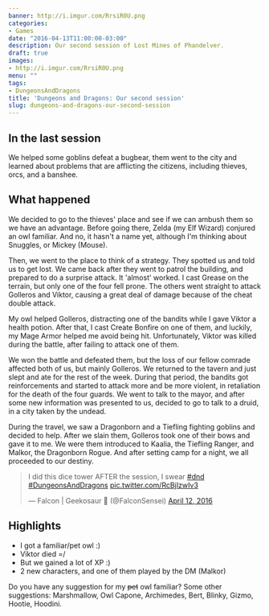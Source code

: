 ```yaml
---
banner: http://i.imgur.com/RrsiR0U.png
categories:
- Games
date: "2016-04-13T11:00:00-03:00"
description: Our second session of Lost Mines of Phandelver.
draft: true
images:
- http://i.imgur.com/RrsiR0U.png
menu: ""
tags:
- DungeonsAndDragons
title: 'Dungeons and Dragons: Our second session'
slug: dungeons-and-dragons-our-second-session
---
```


## In the last session

We helped some goblins defeat a bugbear, them went to the city and learned about problems 
that are afflicting the citizens, including thieves, orcs, and a banshee.

<!--more-->

## What happened

We decided to go to the thieves' place and see if we can ambush them so we have an advantage. 
Before going there, Zelda (my Elf Wizard) conjured an owl familiar. 
And no, it hasn't a name yet, although I'm thinking about Snuggles, or Mickey (Mouse).

Then, we went to the place to think of a strategy. They spotted us and told us to get lost. 
We came back after they went to patrol the building, and prepared to do a surprise attack. 
It 'almost' worked. I cast Grease on the terrain, but only one of the four fell prone. 
The others went straight to attack Golleros and Viktor, causing a great deal of damage because of the cheat double attack.

My owl helped Golleros, distracting one of the bandits while I gave Viktor a health potion. 
After that, I cast Create Bonfire on one of them, and luckily, my Mage Armor helped me avoid being hit. 
Unfortunately, Viktor was killed during the battle, after failing to attack one of them.

We won the battle and defeated them, but the loss of our fellow comrade affected both of us, but mainly Golleros. 
We returned to the tavern and just slept and ate for the rest of the week. 
During that period, the bandits got reinforcements and started to attack more and be more violent, 
in retaliation for the death of the four guards. We went to talk to the mayor, 
and after some new information was presented to us, decided to  go to talk to a druid, in a city taken by the undead.

During the travel, we saw a Dragonborn and a Tiefling fighting goblins and decided to help. 
After we slain them, Golleros took one of their bows and gave it to me. 
We were them introduced to Kaalia, the Tiefling Ranger, and Malkor, the Dragonborn Rogue. 
And after setting camp for a night, we all proceeded to our destiny.

<blockquote class="twitter-tweet"><p lang="en" dir="ltr">I did this dice tower AFTER the session, I swear <a href="https://twitter.com/hashtag/dnd?src=hash&amp;ref_src=twsrc%5Etfw">#dnd</a> <a href="https://twitter.com/hashtag/DungeonsAndDragons?src=hash&amp;ref_src=twsrc%5Etfw">#DungeonsAndDragons</a> <a href="https://t.co/RcBjIzwIv3">pic.twitter.com/RcBjIzwIv3</a></p>&mdash; Falcon | Geekosaur 🍥 (@FalconSensei) <a href="https://twitter.com/FalconSensei/status/719894720508518401?ref_src=twsrc%5Etfw">April 12, 2016</a></blockquote> <script async src="https://platform.twitter.com/widgets.js" charset="utf-8"></script>

## Highlights

- I got a familiar/pet owl :)
- Viktor died =/
- But we gained a lot of XP :)
- 2 new characters, and one of them played by the DM (Malkor)

Do you have any suggestion for my ~~pet~~ owl familiar? 
Some other suggestions: Marshmallow, Owl Capone, Archimedes, Bert, Blinky, Gizmo, Hootie, Hoodini.
